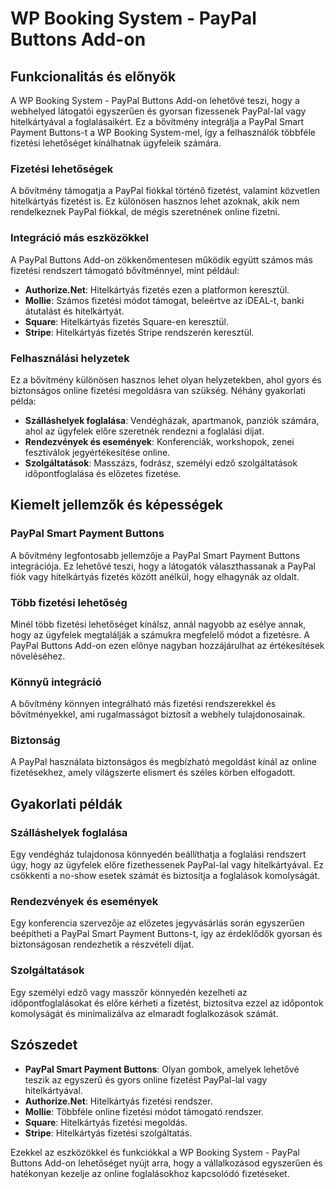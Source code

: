 # WP Booking System - PayPal Buttons Add-on

## Funkcionalitás és előnyök

A WP Booking System - PayPal Buttons Add-on lehetővé teszi, hogy a webhelyed látogatói egyszerűen és gyorsan fizessenek PayPal-lal vagy hitelkártyával a foglalásaikért. Ez a bővítmény integrálja a PayPal Smart Payment Buttons-t a WP Booking System-mel, így a felhasználók többféle fizetési lehetőséget kínálhatnak ügyfeleik számára.

### Fizetési lehetőségek

A bővítmény támogatja a PayPal fiókkal történő fizetést, valamint közvetlen hitelkártyás fizetést is. Ez különösen hasznos lehet azoknak, akik nem rendelkeznek PayPal fiókkal, de mégis szeretnének online fizetni.

### Integráció más eszközökkel

A PayPal Buttons Add-on zökkenőmentesen működik együtt számos más fizetési rendszert támogató bővítménnyel, mint például:
- **Authorize.Net**: Hitelkártyás fizetés ezen a platformon keresztül.
- **Mollie**: Számos fizetési módot támogat, beleértve az iDEAL-t, banki átutalást és hitelkártyát.
- **Square**: Hitelkártyás fizetés Square-en keresztül.
- **Stripe**: Hitelkártyás fizetés Stripe rendszerén keresztül.

### Felhasználási helyzetek

Ez a bővítmény különösen hasznos lehet olyan helyzetekben, ahol gyors és biztonságos online fizetési megoldásra van szükség. Néhány gyakorlati példa:

- **Szálláshelyek foglalása**: Vendégházak, apartmanok, panziók számára, ahol az ügyfelek előre szeretnék rendezni a foglalási díjat.
- **Rendezvények és események**: Konferenciák, workshopok, zenei fesztiválok jegyértékesítése online.
- **Szolgáltatások**: Masszázs, fodrász, személyi edző szolgáltatások időpontfoglalása és előzetes fizetése.

## Kiemelt jellemzők és képességek

### PayPal Smart Payment Buttons

A bővítmény legfontosabb jellemzője a PayPal Smart Payment Buttons integrációja. Ez lehetővé teszi, hogy a látogatók választhassanak a PayPal fiók vagy hitelkártyás fizetés között anélkül, hogy elhagynák az oldalt.

### Több fizetési lehetőség

Minél több fizetési lehetőséget kínálsz, annál nagyobb az esélye annak, hogy az ügyfelek megtalálják a számukra megfelelő módot a fizetésre. A PayPal Buttons Add-on ezen előnye nagyban hozzájárulhat az értékesítések növeléséhez.

### Könnyű integráció

A bővítmény könnyen integrálható más fizetési rendszerekkel és bővítményekkel, ami rugalmasságot biztosít a webhely tulajdonosainak.

### Biztonság

A PayPal használata biztonságos és megbízható megoldást kínál az online fizetésekhez, amely világszerte elismert és széles körben elfogadott.

## Gyakorlati példák

### Szálláshelyek foglalása

Egy vendégház tulajdonosa könnyedén beállíthatja a foglalási rendszert úgy, hogy az ügyfelek előre fizethessenek PayPal-lal vagy hitelkártyával. Ez csökkenti a no-show esetek számát és biztosítja a foglalások komolyságát.

### Rendezvények és események

Egy konferencia szervezője az előzetes jegyvásárlás során egyszerűen beépítheti a PayPal Smart Payment Buttons-t, így az érdeklődők gyorsan és biztonságosan rendezhetik a részvételi díjat.

### Szolgáltatások

Egy személyi edző vagy masszőr könnyedén kezelheti az időpontfoglalásokat és előre kérheti a fizetést, biztosítva ezzel az időpontok komolyságát és minimalizálva az elmaradt foglalkozások számát.

## Szószedet

- **PayPal Smart Payment Buttons**: Olyan gombok, amelyek lehetővé teszik az egyszerű és gyors online fizetést PayPal-lal vagy hitelkártyával.
- **Authorize.Net**: Hitelkártyás fizetési rendszer.
- **Mollie**: Többféle online fizetési módot támogató rendszer.
- **Square**: Hitelkártyás fizetési megoldás.
- **Stripe**: Hitelkártyás fizetési szolgáltatás.

Ezekkel az eszközökkel és funkciókkal a WP Booking System - PayPal Buttons Add-on lehetőséget nyújt arra, hogy a vállalkozásod egyszerűen és hatékonyan kezelje az online foglalásokhoz kapcsolódó fizetéseket.